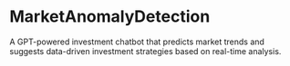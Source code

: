 # MarketAnomalyDetection
A GPT-powered investment chatbot that predicts market trends and suggests data-driven investment strategies based on real-time analysis.
